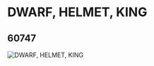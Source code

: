 # DWARF, HELMET, KING
## 60747
![DWARF, HELMET, KING](https://lc-www-live-s.legocdn.com/media/bricks/5/2/4632939.jpg)